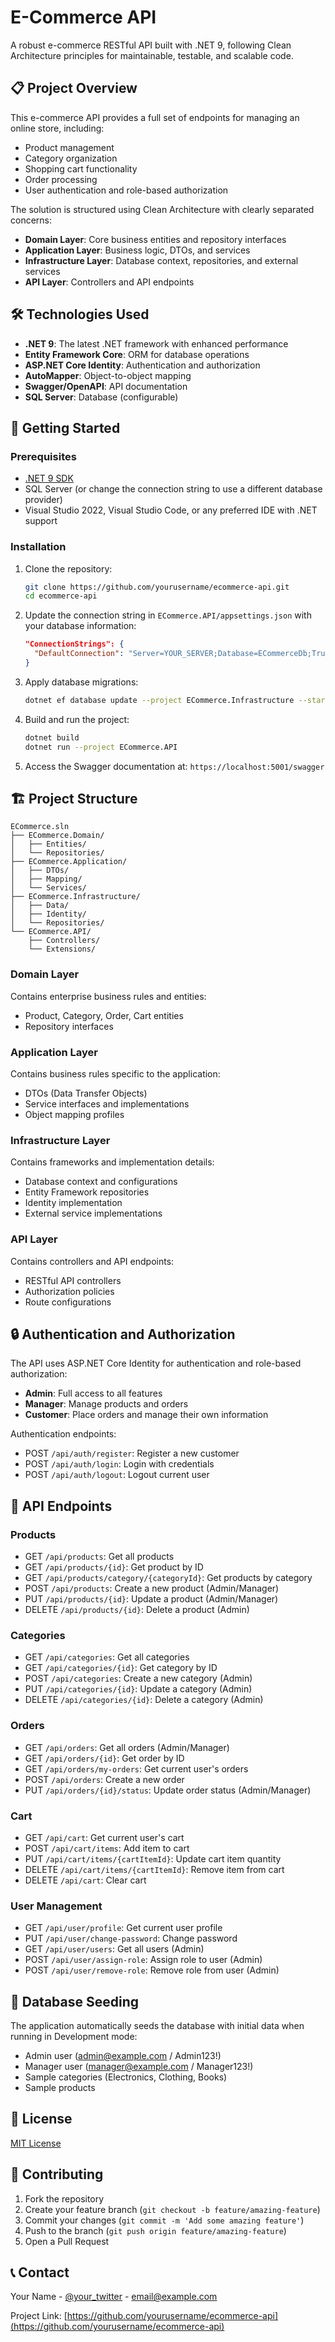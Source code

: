 # E-Commerce API

A robust e-commerce RESTful API built with .NET 9, following Clean Architecture principles for maintainable, testable, and scalable code.

## 📋 Project Overview

This e-commerce API provides a full set of endpoints for managing an online store, including:

- Product management
- Category organization
- Shopping cart functionality
- Order processing
- User authentication and role-based authorization

The solution is structured using Clean Architecture with clearly separated concerns:

- **Domain Layer**: Core business entities and repository interfaces
- **Application Layer**: Business logic, DTOs, and services
- **Infrastructure Layer**: Database context, repositories, and external services
- **API Layer**: Controllers and API endpoints

## 🛠️ Technologies Used

- **.NET 9**: The latest .NET framework with enhanced performance
- **Entity Framework Core**: ORM for database operations
- **ASP.NET Core Identity**: Authentication and authorization
- **AutoMapper**: Object-to-object mapping
- **Swagger/OpenAPI**: API documentation
- **SQL Server**: Database (configurable)

## 🚀 Getting Started

### Prerequisites

- [.NET 9 SDK](https://dotnet.microsoft.com/download)
- SQL Server (or change the connection string to use a different database provider)
- Visual Studio 2022, Visual Studio Code, or any preferred IDE with .NET support

### Installation

1. Clone the repository:
   ```bash
   git clone https://github.com/yourusername/ecommerce-api.git
   cd ecommerce-api
   ```

2. Update the connection string in `ECommerce.API/appsettings.json` with your database information:
   ```json
   "ConnectionStrings": {
     "DefaultConnection": "Server=YOUR_SERVER;Database=ECommerceDb;Trusted_Connection=True;MultipleActiveResultSets=true"
   }
   ```

3. Apply database migrations:
   ```bash
   dotnet ef database update --project ECommerce.Infrastructure --startup-project ECommerce.API
   ```

4. Build and run the project:
   ```bash
   dotnet build
   dotnet run --project ECommerce.API
   ```

5. Access the Swagger documentation at: `https://localhost:5001/swagger`

## 🏗️ Project Structure

```
ECommerce.sln
├── ECommerce.Domain/
│   ├── Entities/
│   └── Repositories/
├── ECommerce.Application/
│   ├── DTOs/
│   ├── Mapping/
│   └── Services/
├── ECommerce.Infrastructure/
│   ├── Data/
│   ├── Identity/
│   └── Repositories/
└── ECommerce.API/
    ├── Controllers/
    └── Extensions/
```

### Domain Layer
Contains enterprise business rules and entities:
- Product, Category, Order, Cart entities
- Repository interfaces

### Application Layer
Contains business rules specific to the application:
- DTOs (Data Transfer Objects)
- Service interfaces and implementations
- Object mapping profiles

### Infrastructure Layer
Contains frameworks and implementation details:
- Database context and configurations
- Entity Framework repositories
- Identity implementation
- External service implementations

### API Layer
Contains controllers and API endpoints:
- RESTful API controllers
- Authorization policies
- Route configurations

## 🔒 Authentication and Authorization

The API uses ASP.NET Core Identity for authentication and role-based authorization:

- **Admin**: Full access to all features
- **Manager**: Manage products and orders
- **Customer**: Place orders and manage their own information

Authentication endpoints:
- POST `/api/auth/register`: Register a new customer
- POST `/api/auth/login`: Login with credentials
- POST `/api/auth/logout`: Logout current user

## 📃 API Endpoints

### Products
- GET `/api/products`: Get all products
- GET `/api/products/{id}`: Get product by ID
- GET `/api/products/category/{categoryId}`: Get products by category
- POST `/api/products`: Create a new product (Admin/Manager)
- PUT `/api/products/{id}`: Update a product (Admin/Manager)
- DELETE `/api/products/{id}`: Delete a product (Admin)

### Categories
- GET `/api/categories`: Get all categories
- GET `/api/categories/{id}`: Get category by ID
- POST `/api/categories`: Create a new category (Admin)
- PUT `/api/categories/{id}`: Update a category (Admin)
- DELETE `/api/categories/{id}`: Delete a category (Admin)

### Orders
- GET `/api/orders`: Get all orders (Admin/Manager)
- GET `/api/orders/{id}`: Get order by ID
- GET `/api/orders/my-orders`: Get current user's orders
- POST `/api/orders`: Create a new order
- PUT `/api/orders/{id}/status`: Update order status (Admin/Manager)

### Cart
- GET `/api/cart`: Get current user's cart
- POST `/api/cart/items`: Add item to cart
- PUT `/api/cart/items/{cartItemId}`: Update cart item quantity
- DELETE `/api/cart/items/{cartItemId}`: Remove item from cart
- DELETE `/api/cart`: Clear cart

### User Management
- GET `/api/user/profile`: Get current user profile
- PUT `/api/user/change-password`: Change password
- GET `/api/user/users`: Get all users (Admin)
- POST `/api/user/assign-role`: Assign role to user (Admin)
- POST `/api/user/remove-role`: Remove role from user (Admin)

## 🌱 Database Seeding

The application automatically seeds the database with initial data when running in Development mode:
- Admin user (admin@example.com / Admin123!)
- Manager user (manager@example.com / Manager123!)
- Sample categories (Electronics, Clothing, Books)
- Sample products

## 📝 License

[MIT License](LICENSE)

## 🤝 Contributing

1. Fork the repository
2. Create your feature branch (`git checkout -b feature/amazing-feature`)
3. Commit your changes (`git commit -m 'Add some amazing feature'`)
4. Push to the branch (`git push origin feature/amazing-feature`)
5. Open a Pull Request

## 📞 Contact

Your Name - [@your_twitter](https://twitter.com/your_twitter) - email@example.com

Project Link: [https://github.com/yourusername/ecommerce-api](https://github.com/yourusername/ecommerce-api)
